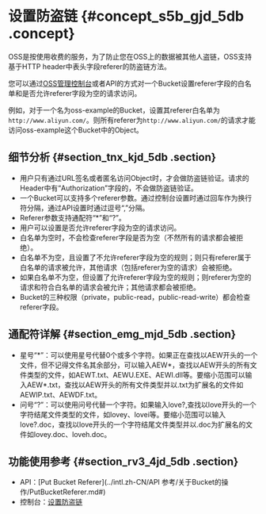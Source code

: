 # 设置防盗链 {#concept_s5b_gjd_5db .concept}

OSS是按使用收费的服务，为了防止您在OSS上的数据被其他人盗链，OSS支持基于HTTP header中表头字段referer的防盗链方法。

您可以通过[OSS管理控制台](https://oss.console.aliyun.com/)或者API的方式对一个Bucket设置referer字段的白名单和是否允许referer字段为空的请求访问。

例如，对于一个名为oss-example的Bucket，设置其referer白名单为`http://www.aliyun.com/`。则所有referer为`http://www.aliyun.com/`的请求才能访问oss-example这个Bucket中的Object。

## 细节分析 {#section_tnx_kjd_5db .section}

-   用户只有通过URL签名或者匿名访问Object时，才会做防盗链验证。请求的Header中有“Authorization”字段的，不会做防盗链验证。
-   一个Bucket可以支持多个referer参数。通过控制台设置时通过回车作为换行符分隔，通过API设置时通过逗号“,”分隔。
-   Referer参数支持通配符“\*”和“?”。
-   用户可以设置是否允许referer字段为空的请求访问。
-   白名单为空时，不会检查referer字段是否为空（不然所有的请求都会被拒绝）。
-   白名单不为空，且设置了不允许referer字段为空的规则；则只有referer属于白名单的请求被允许，其他请求（包括referer为空的请求）会被拒绝。
-   如果白名单不为空，但设置了允许referer字段为空的规则；则referer为空的请求和符合白名单的请求会被允许；其他请求都会被拒绝。
-   Bucket的三种权限（private，public-read，public-read-write）都会检查referer字段。

## 通配符详解 {#section_emg_mjd_5db .section}

-   星号“\*”：可以使用星号代替0个或多个字符。如果正在查找以AEW开头的一个文件，但不记得文件名其余部分，可以输入AEW\*，查找以AEW开头的所有文件类型的文件，如AEWT.txt、AEWU.EXE、AEWI.dll等。要缩小范围可以输入AEW\*.txt，查找以AEW开头的所有文件类型并以.txt为扩展名的文件如AEWIP.txt、AEWDF.txt。
-   问号“?”：可以使用问号代替一个字符。如果输入love?,查找以love开头的一个字符结尾文件类型的文件，如lovey、lovei等。要缩小范围可以输入love?.doc，查找以love开头的一个字符结尾文件类型并以.doc为扩展名的文件如lovey.doc、loveh.doc。

## 功能使用参考 {#section_rv3_4jd_5db .section}

-   API：[Put Bucket Referer](../intl.zh-CN/API 参考/关于Bucket的操作/PutBucketReferer.md#)
-   控制台：[设置防盗链](../intl.zh-CN/控制台用户指南/管理存储空间/设置防盗链.md#)

